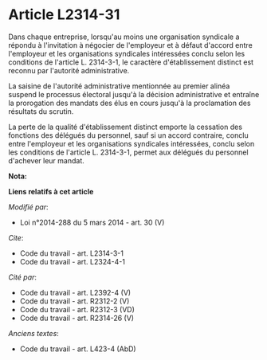# Article L2314-31

Dans chaque entreprise, lorsqu'au moins une organisation syndicale a répondu à l'invitation à négocier de l'employeur et à
défaut d'accord entre l'employeur et les organisations syndicales intéressées conclu selon les conditions de l'article L.
2314-3-1, le caractère d'établissement distinct est reconnu par l'autorité administrative. 

La saisine de l'autorité administrative mentionnée au premier alinéa suspend le processus électoral jusqu'à la décision
administrative et entraîne la prorogation des mandats des élus en cours jusqu'à la proclamation des résultats du scrutin. 

La perte de la qualité d'établissement distinct emporte la cessation des fonctions des délégués du personnel, sauf si un
accord contraire, conclu entre l'employeur et les organisations syndicales intéressées, conclu selon les conditions de
l'article L. 2314-3-1, permet aux délégués du personnel d'achever leur mandat.

**Nota:**



**Liens relatifs à cet article**

_Modifié par_:

  - Loi n°2014-288 du 5 mars 2014 - art. 30 (V)

_Cite_:

  - Code du travail - art. L2314-3-1
  - Code du travail - art. L2324-4-1

_Cité par_:

  - Code du travail - art. L2392-4 (V)
  - Code du travail - art. R2312-2 (V)
  - Code du travail - art. R2312-3 (VD)
  - Code du travail - art. R2314-26 (V)

_Anciens textes_:

  - Code du travail - art. L423-4 (AbD)

